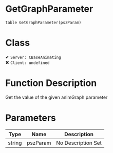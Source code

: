 # GetGraphParameter
```
table GetGraphParameter(pszParam)
```
# Class
✔ `Server: CBaseAnimating`  
✖ `Client: undefined`  

# Function Description
Get the value of the given animGraph parameter
# Parameters
Type|Name|Description
--|--|--
string|pszParam|No Description Set
